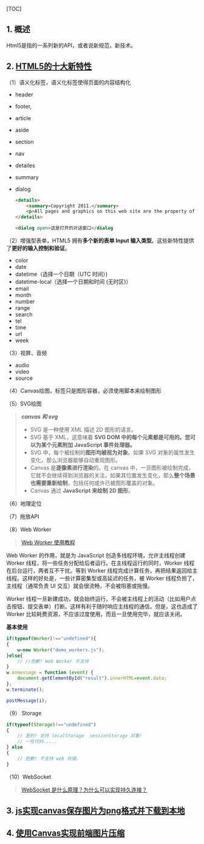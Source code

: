 [TOC]

## 1. 概述
Html5是指的一系列新的API，或者说新规范，新技术。

## 2. [HTML5的十大新特性](https://www.cnblogs.com/vicky1018/p/7705223.html) ##

（1）语义化标签，语义化标签使得页面的内容结构化

* header

* footer,

* article

* aside

* section

* nav

* detailes

* summary

* dialog

  ```html
  <details>
      <summary>Copyright 2011.</summary>
      <p>All pages and graphics on this web site are the property of W3School.</p>
  </details>
  
  <dialog open>这是打开的对话窗口</dialog
  
  ```

  

（2）增强型表单，HTML5 拥有**多个新的表单 Input 输入类型**。这些新特性提供了**更好的输入控制和验证**。

* color
* date
* datetime（选择一个日期（UTC 时间）)
* datetime-local（选择一个日期和时间 (无时区)）
* email
* month
* number
* range
* search
* tel
* time
* url
* week

（3）视屏、音频

* audio
* video
* source

（4）Canvas绘图，标签只是图形容器，必须使用脚本来绘制图形

（5）SVG绘图

> ***canvas 和 svg***
>
> * SVG 是一种使用 XML 描述 2D 图形的语言。
> * SVG 基于 XML，这意味着 **SVG DOM 中的每个元素都是可用的。您可以为某个元素附加 JavaScript 事件处理器。**
> *  SVG 中，每个被绘制的**图形均被视为对象**。如果 SVG 对象的属性发生变化，那么浏览器能够自动重现图形。
> * Canvas 是**逐像素进行渲染**的。在 canvas 中，一旦图形被绘制完成，它就不会继续得到浏览器的关注。如果其位置发生变化，那么**整个场景也需要重新绘制**，包括任何或许已被图形覆盖的对象。
> * Canvas 通过 **JavaScript 来绘制 2D 图形**。

（6）地理定位

（7）拖放API

（8）Web Worker

> [Web Worker 使用教程](http://www.ruanyifeng.com/blog/2018/07/web-worker.html)

Web Worker 的作用，就是为 JavaScript 创造多线程环境，允许主线程创建 Worker 线程，将一些任务分配给后者运行。在主线程运行的同时，Worker 线程在后台运行，两者互不干扰。等到 Worker 线程完成计算任务，再把结果返回给主线程。这样的好处是，一些计算密集型或高延迟的任务，被 Worker 线程负担了，主线程（通常负责 UI 交互）就会很流畅，不会被阻塞或拖慢。

Worker 线程一旦新建成功，就会始终运行，不会被主线程上的活动（比如用户点击按钮、提交表单）打断。这样有利于随时响应主线程的通信。但是，这也造成了 Worker 比较耗费资源，不应该过度使用，而且一旦使用完毕，就应该关闭。

**基本使用**

```js
if(typeof(Worker)!=="undefined"){
{
    w=new Worker("demo_workers.js");
}else{
    // //抱歉! Web Worker 不支持
}
w.onmessage = function (event) {
    document.getElementById("result").innerHTML=event.data;
};
w.terminate();

postMessage(i);
```

（9） Storage

```js
if(typeof(Storage)!=="undefined")
{
    // 是的! 支持 localStorage  sessionStorage 对象!
    // 一些代码.....
} else
{
    // 抱歉! 不支持 web 存储。
}
```

（10）WebSocket

> [WebSocket 是什么原理？为什么可以实现持久连接？](https://www.zhihu.com/question/20215561)

## 3. [js实现canvas保存图片为png格式并下载到本地](<https://www.jianshu.com/p/1707a45198c5>)

## 4. [使用Canvas实现前端图片压缩](<https://blog.csdn.net/yypsober/article/details/79485505>)
